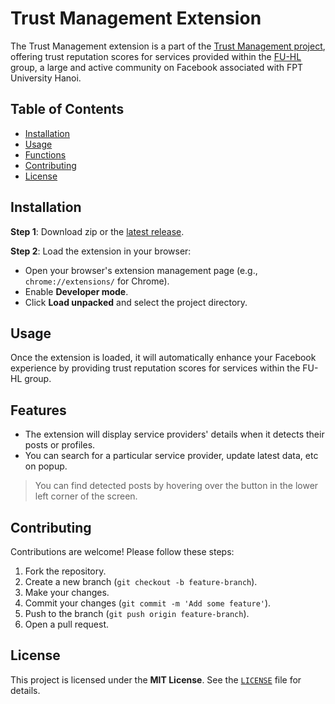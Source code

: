 # Trust Management Extension
The Trust Management extension is a part of the [Trust Management project](https://app-1fd3ee37-b34c-482a-ba11-dbb1f80e9497.cleverapps.io/), offering trust reputation scores for services provided within the [FU-HL](https://www.facebook.com/groups/fuhoalac) group, a large and active community on Facebook associated with FPT University Hanoi.

## Table of Contents
- [Installation](#installation)
- [Usage](#usage)
- [Functions](#features)
- [Contributing](#contributing)
- [License](#license)

## Installation
**Step 1**: Download zip or the [latest release](https://github.com/makecolour/TrustScoreExtension/releases/latest).

**Step 2**: Load the extension in your browser:
- Open your browser's extension management page (e.g., `chrome://extensions/` for Chrome).
- Enable **Developer mode**.
- Click **Load unpacked** and select the project directory.

## Usage
Once the extension is loaded, it will automatically enhance your Facebook experience by providing trust reputation scores for services within the FU-HL group.

## Features
- The extension will display service providers' details when it detects their posts or profiles.
- You can search for a particular service provider, update latest data, etc on popup.
> You can find detected posts by hovering over the button in the lower left corner of the screen.

## Contributing
Contributions are welcome! Please follow these steps:
1. Fork the repository.
2. Create a new branch (`git checkout -b feature-branch`).
3. Make your changes.
4. Commit your changes (`git commit -m 'Add some feature'`).
5. Push to the branch (`git push origin feature-branch`).
6. Open a pull request.

## License
This project is licensed under the **MIT License**. See the [`LICENSE`](https://github.com/makecolour/TrustScoreExtension/blob/main/LICENSE) file for details.
